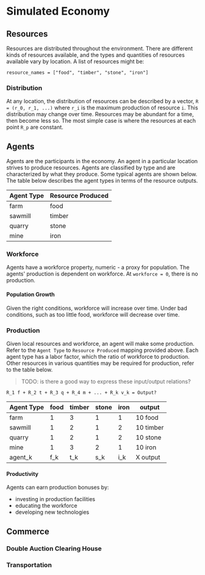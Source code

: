 # Simulated Economy

## Resources
Resources are distributed throughout the environment.
There are different kinds of resources available, and
the types and quantities of resources available vary by 
location.
A list of resources might be: 
```
resource_names = ["food", "timber", "stone", "iron"]
```
### Distribution
At any location, the distribution of resources can be described by a vector, 
```R = (r_0, r_1, ...)``` where ```r_i``` is the maximum production 
of resource ```i```.  This distribution may change over time.
Resources may be abundant for a time, then become less so.
The most simple case is where the resources at each point ```R_p```
are constant.


## Agents
Agents are the participants in the economy.
An agent in a particular location strives to produce
resources. Agents are classified by type and are characterized
by what they produce.  Some typical agents are shown below.
The table below describes the agent types in terms of the resource outputs.

| Agent Type | Resource Produced |
|------------|-------------------|
| farm       | food              |
| sawmill    | timber            |
| quarry     | stone             |
| mine       | iron              |

### Workforce
Agents have a workforce property, numeric - a proxy for population.
The agents' production is dependent on workforce. 
At `workforce = 0`, there is no production.

#### Population Growth
Given the right conditions, workforce will increase over time.
Under bad conditions, such as too little food, workforce
will decrease over time.

### Production
Given local resources and workforce, an agent will make some production.
Refer to the `Agent Type` to `Resource Produced` mapping provided above.
Each agent type has a labor factor, which the ratio of workforce 
to production. Other resources in various quantities may be required for
production, refer to the table below.

>TODO: is there a good way to express these input/output relations?

```R_1 f + R_2 t + R_3 q + R_4 m + ... + R_k v_k = Output?```

| Agent Type | food | timber | stone | iron | output    |
|------------|------|--------|-------|------|-----------|
| farm       | 1    | 3      | 1     | 1    | 10 food   |
| sawmill    | 1    | 2      | 1     | 2    | 10 timber |
| quarry     | 1    | 2      | 1     | 2    | 10 stone  |
| mine       | 1    | 3      | 2     | 1    | 10 iron   |
| agent_k    | f_k  | t_k    | s_k   | i_k  | X output  |

#### Productivity
Agents can earn production bonuses by:
- investing in production facilities
- educating the workforce
- developing new technologies

## Commerce

### Double Auction Clearing House
### Transportation
